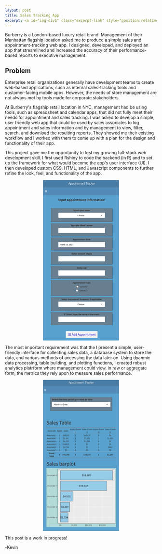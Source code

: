 ```yaml
---
layout: post
title: Sales Tracking App
excerpt: <a id="img-div1" class="excerpt-link" style="position:relative" href="https://kevinrosenfield.com/burberry-point-of-sale-app/"><img src="/images/burberry.png" width = "50%", height = "auto" alt= ""><div id="img-box1" class="img-box">Read More</div></a>
---
```

<div style="text-align: left">

<p>
Burberry is a London-based luxury retail brand. Management of their Manhattan flagship location asked me to produce a simple sales and appointment-tracking web app. I designed, developed, and deployed an app that streamlined and increased the accuracy of their performance-based reports to executive management.
</p>

<h2>Problem</h2>
<p>
Enterprise retail organizations generally have development teams to create web-based applications, such as internal sales-tracking tools and customer-facing mobile apps. However, the needs of store management are not always met by tools made for corporate stakeholders.

At Burberry's flagship retail location in NYC, management had be using tools, such as spreadsheet and calendar apps, that did not fully meet their needs for appointment and sales tracking. I was asked to develop a simple, user friendly web app that could be used by sales associates to log appointment and sales information and by management to view, filter, search, and download the resulting reports. They showed me their existing workflow and I worked with them to come up with a plan for the design and functionality of their app.
</p>

<p>
This project gave me the opportunity to test my growing full-stack web development skill. I first used Rshiny to code the backend (in R) and to set up the framework for what would become the app's user interface (UI). I then developed custom CSS, HTML, and Javascript components to further refine the look, feel, and functionality of the app.
</p>

<div style="display:flex;flex-direction:row;flex-wrap:wrap;justify-content:center;">
    <img src="/images/burberry_ui.png" width = "50%" height = "auto" alt= "">
</div>

<p>
The most important requirement was that the I present a simple, user-friendly interface for collecting sales data, a database system to store the data, and various methods of accessing the data later on. Using dyanmic data processing, table building, and plotting functions, I created robust analytics platrform where management could view, in raw or aggregate form, the metrics they rely upon to measure sales performance.
</p>

<div style="display:flex;flex-direction:row;flex-wrap:wrap;justify-content:center;">
    <img src="/images/burberry_analytics.png" width = "50%" height = "auto" alt= "">
</div>

<p>
This post is a work in progress!
</p>

<p>
-Kevin
</p>
</div>